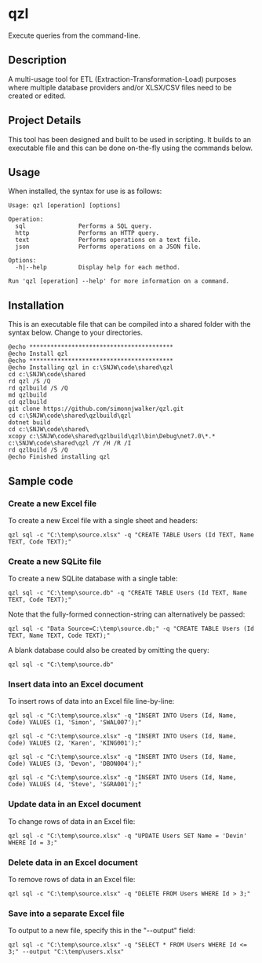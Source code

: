# qzl
Execute queries from the command-line.

## Description
A multi-usage tool for ETL (Extraction-Transformation-Load) purposes where multiple database providers and/or XLSX/CSV files need to be created or edited.  

## Project Details
This tool has been designed and built to be used in scripting.  It builds to an executable file and this can be done on-the-fly using the commands below.

## Usage
When installed, the syntax for use is as follows:

    Usage: qzl [operation] [options]
    
    Operation:
      sql               Performs a SQL query.
      http              Performs an HTTP query.
      text              Performs operations on a text file.
      json              Performs operations on a JSON file.
    
    Options:
      -h|--help         Display help for each method.
    
    Run 'qzl [operation] --help' for more information on a command.

## Installation
This is an executable file that can be compiled into a shared folder with the syntax below.  Change to your directories.

    @echo ***************************************** 
    @echo Install qzl 
    @echo ***************************************** 
    @echo Installing qzl in c:\SNJW\code\shared\qzl 
    cd c:\SNJW\code\shared 
    rd qzl /S /Q 
    rd qzlbuild /S /Q 
    md qzlbuild
    cd qzlbuild
    git clone https://github.com/simonnjwalker/qzl.git 
    cd c:\SNJW\code\shared\qzlbuild\qzl 
    dotnet build 
    cd c:\SNJW\code\shared\ 
    xcopy c:\SNJW\code\shared\qzlbuild\qzl\bin\Debug\net7.0\*.* c:\SNJW\code\shared\qzl /Y /H /R /I
    rd qzlbuild /S /Q 
    @echo Finished installing qzl 

## Sample code

### Create a new Excel file
To create a new Excel file with a single sheet and headers:

    qzl sql -c "C:\temp\source.xlsx" -q "CREATE TABLE Users (Id TEXT, Name TEXT, Code TEXT);"

### Create a new SQLite file
To create a new SQLite database with a single table:

    qzl sql -c "C:\temp\source.db" -q "CREATE TABLE Users (Id TEXT, Name TEXT, Code TEXT);"

Note that the fully-formed connection-string can alternatively be passed:

    qzl sql -c "Data Source=C:\temp\source.db;" -q "CREATE TABLE Users (Id TEXT, Name TEXT, Code TEXT);"

A blank database could also be created by omitting the query:

    qzl sql -c "C:\temp\source.db"

### Insert data into an Excel document
To insert rows of data into an Excel file line-by-line:

    qzl sql -c "C:\temp\source.xlsx" -q "INSERT INTO Users (Id, Name, Code) VALUES (1, 'Simon', 'SWAL007');"

    qzl sql -c "C:\temp\source.xlsx" -q "INSERT INTO Users (Id, Name, Code) VALUES (2, 'Karen', 'KING001');"

    qzl sql -c "C:\temp\source.xlsx" -q "INSERT INTO Users (Id, Name, Code) VALUES (3, 'Devon', 'DBON004');"

    qzl sql -c "C:\temp\source.xlsx" -q "INSERT INTO Users (Id, Name, Code) VALUES (4, 'Steve', 'SGRA001');"

### Update data in an Excel document
To change rows of data in an Excel file:

    qzl sql -c "C:\temp\source.xlsx" -q "UPDATE Users SET Name = 'Devin' WHERE Id = 3;"

### Delete data in an Excel document
To remove rows of data in an Excel file:

    qzl sql -c "C:\temp\source.xlsx" -q "DELETE FROM Users WHERE Id > 3;"

### Save into a separate Excel file
To output to a new file, specify this in the "--output" field:

    qzl sql -c "C:\temp\source.xlsx" -q "SELECT * FROM Users WHERE Id <= 3;" --output "C:\temp\users.xlsx"